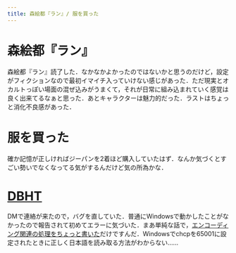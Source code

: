 ```yaml
---
title: 森絵都『ラン』/ 服を買った
---
```


# 森絵都『ラン』

森絵都『ラン』読了した．なかなかよかったのではないかと思うのだけど，設定がフィクションなので最初イマイチ入っていけない感じがあった．ただ現実とオカルトっぽい場面の混ぜ込みがうまくて，それが日常に組み込まれていく感覚は良く出来てるなぁと思った．あとキャラクターは魅力的だった．ラストはちょっと消化不良感があった．

# 服を買った

確か記憶が正しければジーパンを2着ほど購入していたはず．なんか気づくとすごい勢いでなくなってる気がするんだけど気の所為かな．

# [DBHT](https://github.com/sh4869/DBHT)

DMで連絡が来たので，バグを直していた．普通にWindowsで動かしたことがなかったので報告されて初めてエラーに気づいた．まあ単純な話で，[エンコーディング関連の処理をちょっと書いた](https://github.com/sh4869/DBHT/commit/4f956c74dc515ef75eae2efbe07292e1e76de693)だけですんだ．Windowsでchcpを65001に設定されたときに正しく日本語を読み取る方法がわからない……